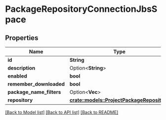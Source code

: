 # PackageRepositoryConnectionJbsSpace

## Properties

Name | Type | Description | Notes
------------ | ------------- | ------------- | -------------
**id** | **String** |  | 
**description** | Option<**String**> |  | [optional]
**enabled** | **bool** |  | 
**remember_downloaded** | **bool** |  | 
**package_name_filters** | Option<**Vec<String>**> |  | [optional]
**repository** | [**crate::models::ProjectPackageRepository**](ProjectPackageRepository.md) |  | 

[[Back to Model list]](../README.md#documentation-for-models) [[Back to API list]](../README.md#documentation-for-api-endpoints) [[Back to README]](../README.md)


